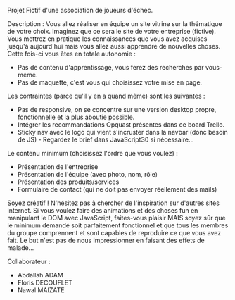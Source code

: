 Projet Fictif d'une association de joueurs d'échec.

Description : 
Vous allez réaliser en équipe un site vitrine sur la thématique de votre choix. Imaginez que ce sera le site de votre entreprise (fictive). Vous mettrez en pratique les connaissances que vous avez acquises jusqu'à aujourd'hui mais vous allez aussi apprendre de nouvelles choses. Cette fois-ci vous êtes en totale autonomie :

   - Pas de contenu d'apprentissage, vous ferez des recherches par vous-même.
   - Pas de maquette, c'est vous qui choisissez votre mise en page.

Les contraintes (parce qu'il y en a quand même) sont les suivantes :

   - Pas de responsive, on se concentre sur une version desktop propre, fonctionnelle et la plus aboutie possible.
   - Intégrer les recommandations Opquast présentes dans ce board Trello.
   - Sticky nav avec le logo qui vient s'incruster dans la navbar (donc besoin de JS) - Regardez le brief dans JavaScript30 si nécessaire...

Le contenu minimum (choisissez l'ordre que vous voulez) :

   - Présentation de l'entreprise
   - Présentation de l'équipe (avec photo, nom, rôle)
   - Présentation des produits/services
   - Formulaire de contact (qui ne doit pas envoyer réellement des mails)

Soyez créatif ! N'hésitez pas à chercher de l'inspiration sur d'autres sites internet. Si vous voulez faire des animations et des choses fun en manipulant le DOM avec JavaScript, faites-vous plaisir MAIS soyez sûr que le minimum demandé soit parfaitement fonctionnel et que tous les membres du groupe comprennent et sont capables de reproduire ce que vous avez fait. Le but n'est pas de nous impressionner en faisant des effets de malade...


Collaborateur :
- Abdallah ADAM
- Floris DECOUFLET
- Nawal MAIZATE


